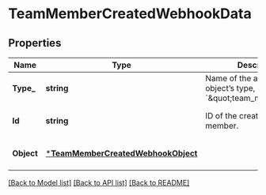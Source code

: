 # TeamMemberCreatedWebhookData

## Properties

 Name       | Type                                                                     | Description                                                                | Notes                        
------------|--------------------------------------------------------------------------|----------------------------------------------------------------------------|------------------------------
 **Type_**  | **string**                                                               | Name of the affected object’s type, &#x60;\&quot;team_member\&quot;&#x60;. | [optional] [default to null] 
 **Id**     | **string**                                                               | ID of the created team member.                                             | [optional] [default to null] 
 **Object** | [***TeamMemberCreatedWebhookObject**](TeamMemberCreatedWebhookObject.md) |                                                                            | [optional] [default to null] 

[[Back to Model list]](../README.md#documentation-for-models) [[Back to API list]](../README.md#documentation-for-api-endpoints) [[Back to README]](../README.md)

